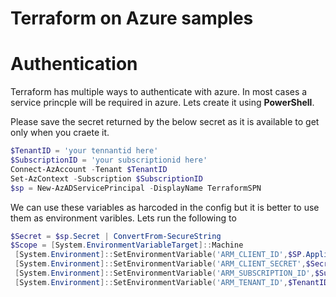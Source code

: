 # Terraform on Azure samples

# Authentication 
Terraform has multiple ways to authenticate with azure. In most cases a service princple will be required in azure. Lets create it using **PowerShell**.

Please save the secret returned by the below secret as it is available to get only when you craete it. 

 
```PowerShell
$TenantID = 'your tennantid here'
$SubscriptionID = 'your subscriptionid here'
Connect-AzAccount -Tenant $TenantID
Set-AzContext -Subscription $SubscriptionID
$sp = New-AzADServicePrincipal -DisplayName TerraformSPN
```

We can use these variables as harcoded in the config but it is better to use them as environment varibles. Lets run the following to 

```PowerShell
$Secret = $sp.Secret | ConvertFrom-SecureString
$Scope = [System.EnvironmentVariableTarget]::Machine
 [System.Environment]::SetEnvironmentVariable('ARM_CLIENT_ID',$SP.ApplicationId.Guid,$Scope)
 [System.Environment]::SetEnvironmentVariable('ARM_CLIENT_SECRET',$Secret,$Scope)
 [System.Environment]::SetEnvironmentVariable('ARM_SUBSCRIPTION_ID',$SubscriptionID ,$Scope)
 [System.Environment]::SetEnvironmentVariable('ARM_TENANT_ID',$TenantID ,$Scope)
```

